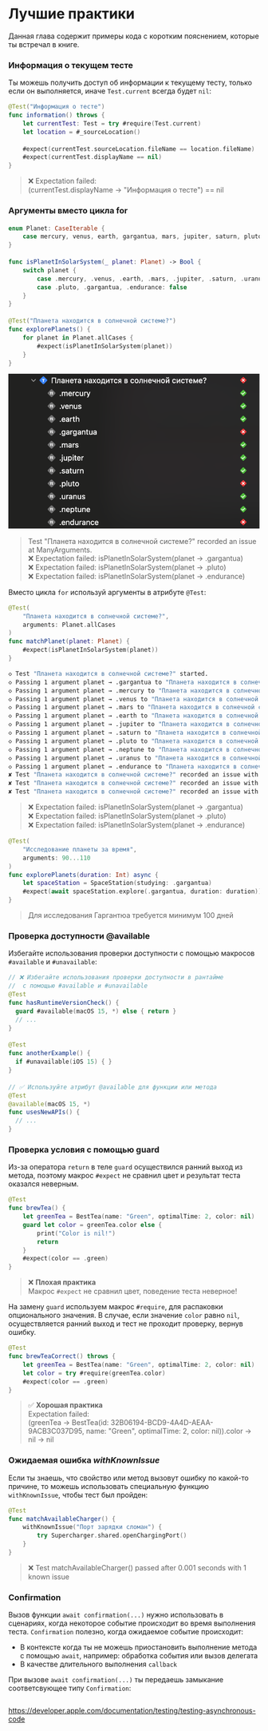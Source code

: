 # Лучшие практики

Данная глава содержит примеры кода с коротким пояснением, которые ты встречал в книге.

### Информация о текущем тесте

Ты можешь получить доступ об информации к текущему тесту, только если он выполняется,
иначе `Test.current` всегда будет `nil`:

```swift
@Test("Информация о тесте")
func information() throws {
	let currentTest: Test = try #require(Test.current)
	let location = #_sourceLocation()

	#expect(currentTest.sourceLocation.fileName == location.fileName)
	#expect(currentTest.displayName == nil)
}
```

> ❌ Expectation failed:<br>(currentTest.displayName → "Информация о тесте") == nil

### Аргументы вместо цикла for


```swift
enum Planet: CaseIterable {
	case mercury, venus, earth, gargantua, mars, jupiter, saturn, pluto, uranus, neptune, endurance
}

func isPlanetInSolarSystem(_ planet: Planet) -> Bool {
	switch planet {
		case .mercury, .venus, .earth, .mars, .jupiter, .saturn, .uranus, .neptune: true
		case .pluto, .gargantua, .endurance: false
	}
}

@Test("Планета находится в солнечной системе?")
func explorePlanets() {
	for planet in Planet.allCases {
		#expect(isPlanetInSolarSystem(planet))
	}
}
```

![Аргументы теста](assets/test_arguments.png)

> Test "Планета находится в солнечной системе?" recorded an issue at ManyArguments.<br>
❌ Expectation failed: isPlanetInSolarSystem(planet → .gargantua)<br>
❌ Expectation failed: isPlanetInSolarSystem(planet → .pluto)<br>
❌ Expectation failed: isPlanetInSolarSystem(planet → .endurance)<br>

Вместо цикла `for` используй аргументы в атрибуте `@Test`:

```swift
@Test(
	"Планета находится в солнечной системе?",
	arguments: Planet.allCases
)
func matchPlanet(planet: Planet) {
	#expect(isPlanetInSolarSystem(planet))
}
```

```bash
◇ Test "Планета находится в солнечной системе?" started.
◇ Passing 1 argument planet → .gargantua to "Планета находится в солнечной системе?"
◇ Passing 1 argument planet → .mercury to "Планета находится в солнечной системе?"
◇ Passing 1 argument planet → .venus to "Планета находится в солнечной системе?"
◇ Passing 1 argument planet → .mars to "Планета находится в солнечной системе?"
◇ Passing 1 argument planet → .earth to "Планета находится в солнечной системе?"
◇ Passing 1 argument planet → .jupiter to "Планета находится в солнечной системе?"
◇ Passing 1 argument planet → .saturn to "Планета находится в солнечной системе?"
◇ Passing 1 argument planet → .pluto to "Планета находится в солнечной системе?"
◇ Passing 1 argument planet → .neptune to "Планета находится в солнечной системе?"
◇ Passing 1 argument planet → .uranus to "Планета находится в солнечной системе?"
​​​​​​​​◇ Passing 1 argument planet → .endurance to "Планета находится в солнечной системе?"
✘ Test "Планета находится в солнечной системе?" recorded an issue with 1 argument planet → .gargantua at ManyArguments.swift:26:2: Expectation failed: isPlanetInSolarSystem(planet → .gargantua)
✘ Test "Планета находится в солнечной системе?" recorded an issue with 1 argument planet → .pluto at ManyArguments.swift:26:2: Expectation failed: isPlanetInSolarSystem(planet → .pluto)
​​✘ Test "Планета находится в солнечной системе?" recorded an issue with 1 argument planet → .endurance at ManyArguments.swift:26:2: Expectation failed: isPlanetInSolarSystem(planet → .endurance)
```

> ❌ Expectation failed: isPlanetInSolarSystem(planet → .gargantua)<br>
❌ Expectation failed: isPlanetInSolarSystem(planet → .pluto)<br>
❌ Expectation failed: isPlanetInSolarSystem(planet → .endurance)

```swift
@Test(
	"Исследование планеты за время",
	arguments: 90...110
)
func explorePlanets(duration: Int) async {
	let spaceStation = SpaceStation(studying: .gargantua)
	#expect(await spaceStation.explore(.gargantua, duration: duration))
}
```

> Для исследования Гаргантюа требуется минимум 100 дней

### Проверка доступности @available

Избегайте использования проверки доступности с помощью макросов `#available` и `#unavailable`:

```swift
// ❌ Избегайте использования проверки доступности в рантайме
//  с помощью #available и #unavailable
@Test
func hasRuntimeVersionCheck() {
  guard #available(macOS 15, *) else { return }
  // ...
}

@Test
func anotherExample() {
  if #unavailable(iOS 15) { }
}

// ✅ Используйте атрибут @available для функции или метода
@Test
@available(macOS 15, *)
func usesNewAPIs() {
  // ...
}
```

### Проверка условия с помощью guard

Из-за оператора `return` в теле `guard` осуществился ранний выход из метода,
поэтому макрос `#expect` не сравнил цвет и результат теста оказался неверным.

```swift
@Test
func brewTea() {
	let greenTea = BestTea(name: "Green", optimalTime: 2, color: nil)
	guard let color = greenTea.color else {
		print("Color is nil!")
		return
	}
	#expect(color == .green)
}
```

> ❌ **Плохая практика**<br>
> Макрос `#expect` не сравнил цвет, поведение теста неверное!

На замену `guard` используем макрос `#require`, для распаковки опционального значения.
В случае, если значение `color` равно `nil`, осуществляется ранний выход и
тест не проходит проверку, вернув ошибку.

```swift
@Test
func brewTeaCorrect() throws {
	let greenTea = BestTea(name: "Green", optimalTime: 2, color: nil)
	let color = try #require(greenTea.color)
	#expect(color == .green)
}
```

> ✅ **Хорошая практика**<br>
> Expectation failed:<br>(greenTea → BestTea(id: 32B06194-BCD9-4A4D-AEAA-9ACB3C037D95, name: "Green", optimalTime: 2, color: nil)).color → nil → nil

### Ожидаемая ошибка *withKnownIssue*

Если ты знаешь, что свойство или метод вызовут ошибку по какой-то причине,
то можешь использовать специальную функцию `withKnownIssue`, чтобы тест был пройден:

```swift
@Test
func matchAvailableCharger() {
	withKnownIssue("Порт зарядки сломан") {
		try Supercharger.shared.openChargingPort()
	}
}
```

> ❌ Test matchAvailableCharger() passed after 0.001 seconds with 1 known issue

### Confirmation

Вызов функции `await confirmation(...)` нужно использовать в сценариях, когда некоторое событие происходит во время выполнения теста. `Confirmation` полезно, когда ожидаемое событие происходит:

- В контексте когда ты не можешь приостановить выполнение метода с помощью `await`, например: обработка события или вызов делегата
- В качестве длительного выполнения `callback`

При вызове `await confirmation(...)` ты передаешь замыкание соответсвующее типу `Confirmation`:

```swift

```

https://developer.apple.com/documentation/testing/testing-asynchronous-code
